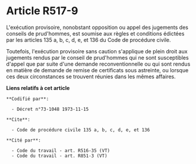 # Article R517-9

L'exécution provisoire, nonobstant opposition ou appel des jugements des conseils de prud'hommes, est soumise aux règles et
conditions édictées par les articles 135 a, b, c, d, e, et 136 du Code de procédure civile.

Toutefois, l'exécution provisoire sans caution s'applique de plein droit aux jugements rendus par le conseil de prud'hommes
qui ne sont susceptibles d'appel que par suite d'une demande reconventionnelle ou qui sont rendus en matière de demande de
remise de certificats sous astreinte, ou lorsque ces deux circonstances se trouvent réunies dans les mêmes affaires.

**Liens relatifs à cet article**

	**Codifié par**:

	  - Décret n°73-1048 1973-11-15

	**Cite**:

	  - Code de procédure civile 135 a, b, c, d, e, et 136

	**Cité par**:

	  - Code du travail - art. R516-35 (VT)
	  - Code du travail - art. R851-3 (VT)
